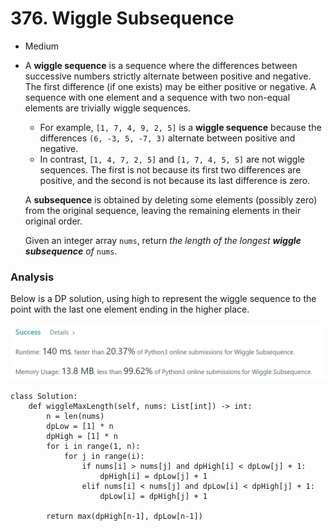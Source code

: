 # 376. Wiggle Subsequence

* Medium
*   A **wiggle sequence** is a sequence where the differences between successive numbers strictly alternate between positive and negative. The first difference (if one exists) may be either positive or negative. A sequence with one element and a sequence with two non-equal elements are trivially wiggle sequences.

    * For example, `[1, 7, 4, 9, 2, 5]` is a **wiggle sequence** because the differences `(6, -3, 5, -7, 3)` alternate between positive and negative.
    * In contrast, `[1, 4, 7, 2, 5]` and `[1, 7, 4, 5, 5]` are not wiggle sequences. The first is not because its first two differences are positive, and the second is not because its last difference is zero.

    A **subsequence** is obtained by deleting some elements (possibly zero) from the original sequence, leaving the remaining elements in their original order.

    Given an integer array `nums`, return _the length of the longest **wiggle subsequence** of_ `nums`.

    &#x20;

### Analysis&#x20;

Below is a DP solution, using high to represent the wiggle sequence to the point with the last one element ending in the higher place.&#x20;

![](<../../.gitbook/assets/image (30) (1).png>)

```
class Solution:
    def wiggleMaxLength(self, nums: List[int]) -> int:
        n = len(nums)
        dpLow = [1] * n
        dpHigh = [1] * n
        for i in range(1, n):
            for j in range(i):
                if nums[i] > nums[j] and dpHigh[i] < dpLow[j] + 1:
                    dpHigh[i] = dpLow[j] + 1
                elif nums[i] < nums[j] and dpLow[i] < dpHigh[j] + 1:
                    dpLow[i] = dpHigh[j] + 1
        
        return max(dpHigh[n-1], dpLow[n-1])
    
```
